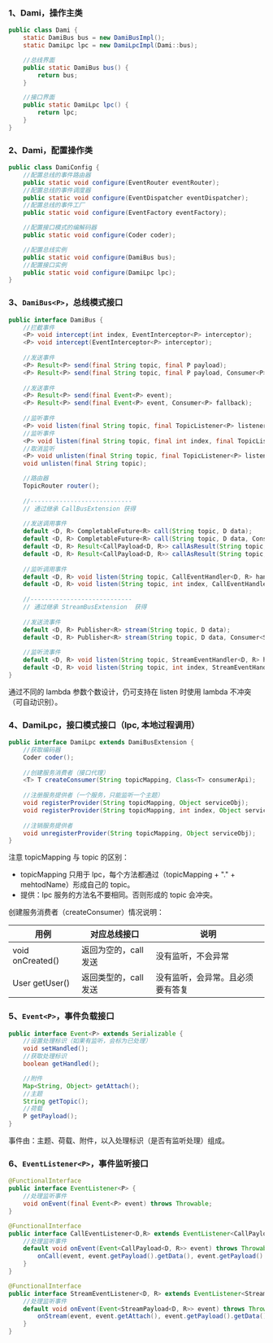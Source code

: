### 1、Dami，操作主类


```java
public class Dami {
    static DamiBus bus = new DamiBusImpl();
    static DamiLpc lpc = new DamiLpcImpl(Dami::bus);

    //总线界面
    public static DamiBus bus() {
        return bus;
    }

    //接口界面
    public static DamiLpc lpc() {
        return lpc;
    }
}
```

### 2、Dami，配置操作类

```java
public class DamiConfig {
    //配置总线的事件路由器
    public static void configure(EventRouter eventRouter);
    //配置总线的事件调度器
    public static void configure(EventDispatcher eventDispatcher);
    //配置总线的事件工厂
    public static void configure(EventFactory eventFactory);

    //配置接口模式的编解码器
    public static void configure(Coder coder);

    //配置总线实例
    public static void configure(DamiBus bus);
    //配置接口实例
    public static void configure(DamiLpc lpc);
}
```

### 3、`DamiBus<P>`，总线模式接口


```java
public interface DamiBus {
    //拦截事件
    <P> void intercept(int index, EventInterceptor<P> interceptor);
    <P> void intercept(EventInterceptor<P> interceptor);
    
    //发送事件
    <P> Result<P> send(final String topic, final P payload);
    <P> Result<P> send(final String topic, final P payload, Consumer<P> fallback);
    
    //发送事件
    <P> Result<P> send(final Event<P> event);
    <P> Result<P> send(final Event<P> event, Consumer<P> fallback);
   
    //监听事件
    <P> void listen(final String topic, final TopicListener<P> listener);
    //监听事件
    <P> void listen(final String topic, final int index, final TopicListener<P> listener);
    //取消监听
    <P> void unlisten(final String topic, final TopicListener<P> listener);
    void unlisten(final String topic);

    //路由器
    TopicRouter router();
    
    //----------------------------
    // 通过继承 CallBusExtension 获得
    
    //发送调用事件
    default <D, R> CompletableFuture<R> call(String topic, D data);
    default <D, R> CompletableFuture<R> call(String topic, D data, Consumer<CompletableFuture<R>> fallback);
    default <D, R> Result<CallPayload<D, R>> callAsResult(String topic, D data);
    default <D, R> Result<CallPayload<D, R>> callAsResult(String topic, D data, Consumer<CompletableFuture<R>> fallback);
    
    //监听调用事件
    default <D, R> void listen(String topic, CallEventHandler<D, R> handler);
    default <D, R> void listen(String topic, int index, CallEventHandler<D, R> handler);
    
    //----------------------------
    // 通过继承 StreamBusExtension  获得
   
    //发送流事件
    default <D, R> Publisher<R> stream(String topic, D data);
    default <D, R> Publisher<R> stream(String topic, D data, Consumer<Subscriber<? super R>> fallback);
    
    //监听流事件
    default <D, R> void listen(String topic, StreamEventHandler<D, R> handler);
    default <D, R> void listen(String topic, int index, StreamEventHandler<D, R> handler);
}
```

通过不同的 lambda 参数个数设计，仍可支持在 listen 时使用 lambda 不冲突（可自动识别）。

### 4、DamiLpc，接口模式接口（lpc, 本地过程调用）


```java
public interface DamiLpc extends DamiBusExtension {
    //获取编码器
    Coder coder();
    
    //创建服务消费者（接口代理）
    <T> T createConsumer(String topicMapping, Class<T> consumerApi);
    
    //注册服务提供者（一个服务，只能监听一个主题）
    void registerProvider(String topicMapping, Object serviceObj);
    void registerProvider(String topicMapping, int index, Object serviceObj);
    
    //注销服务提供者
    void unregisterProvider(String topicMapping, Object serviceObj);
}
```

注意 topicMapping 与 topic 的区别：

* topicMapping 只用于 lpc，每个方法都通过（topicMapping + "." + mehtodName）形成自己的 topic。
* 提供：lpc 服务的方法名不要相同。否则形成的 topic 会冲突。

创建服务消费者（createConsumer）情况说明：

| 用例               | 对应总线接口                   | 说明               |
|------------------|--------------------------|------------------|
| void onCreated() | 返回为空的，call 发送            | 没有监听，不会异常        |
| User getUser()    | 返回类型的，call 发送 | 没有监听，会异常。且必须要有答复 |


### 5、`Event<P>`，事件负载接口


```java
public interface Event<P> extends Serializable {
    //设置处理标识（如果有监听，会标为已处理）
    void setHandled();
    //获取处理标识
    boolean getHandled();

    //附件
    Map<String, Object> getAttach();
    //主题
    String getTopic();
    //荷载
    P getPayload();
}
```

事件由：主题、荷载、附件，以入处理标识（是否有监听处理）组成。

### 6、`EventListener<P>`，事件监听接口

```java
@FunctionalInterface
public interface EventListener<P> {
    //处理监听事件
    void onEvent(final Event<P> event) throws Throwable;
}

@FunctionalInterface
public interface CallEventListener<D,R> extends EventListener<CallPayload<D, R>>, CallEventHandler<D,R> {
    //处理监听事件
    default void onEvent(Event<CallPayload<D, R>> event) throws Throwable {
        onCall(event, event.getPayload().getData(), event.getPayload().getSink());
    }
}

@FunctionalInterface
public interface StreamEventListener<D, R> extends EventListener<StreamPayload<D, R>> , StreamEventHandler<D,R> {
    //处理监听事件
    default void onEvent(Event<StreamPayload<D, R>> event) throws Throwable {
        onStream(event, event.getAttach(), event.getPayload().getData(), event.getPayload().getSink());
    }
}
```